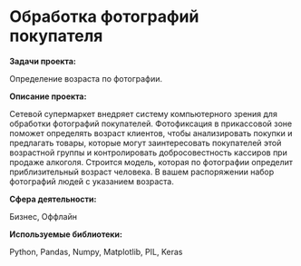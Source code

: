 # Обработка фотографий покупателя


**Задачи проекта:**

Определение возраста по фотографии.

**Описание проекта:**


Сетевой супермаркет внедряет систему компьютерного зрения для обработки фотографий покупателей. Фотофиксация в прикассовой зоне поможет определять возраст клиентов, чтобы анализировать покупки и предлагать товары, которые могут заинтересовать покупателей этой возрастной группы и контролировать добросовестность кассиров при продаже алкоголя. Строится модель, которая по фотографии определит приблизительный возраст человека. В вашем распоряжении набор фотографий людей с указанием возраста.

**Сфера деятельности:** 

Бизнес, Оффлайн

**Используемые библиотеки:**

Python, Pandas, Numpy, Matplotlib, PIL, Keras
